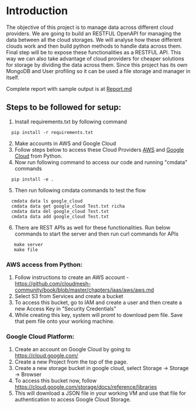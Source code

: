 # Introduction

The objective of this project is to manage data across different cloud providers. We are going to build an RESTFUL OpenAPI for managing the data between all the cloud storages. We will analyse how these different clouds work and then build python methods to handle data across them. Final step will be to expose these functionalities as a RESTFUL API. This way we can also take advantage of cloud providers for cheaper solutions for storage by dividing the data across them. Since this project has its own MongoDB and User profiling so it can be used a file storage and manager in itself.

Complete report with sample output is at [Report.md](https://github.com/cloudmesh-community/fa18-516-18/blob/master/project-report/report.md)


## Steps to be followed for setup:

1. Install requirements.txt by following command
```
  pip install -r requirements.txt
```

2. Make accounts in AWS and Google Cloud
3. Follow steps below to access these Cloud Providers [AWS](https://github.com/cloudmesh-community/fa18-516-18/blob/master/project-code/README.md#aws-access-from-python) and [Google Cloud](https://github.com/cloudmesh-community/fa18-516-18/blob/master/project-code/README.md#google-cloud-platform) from Python.
4. Now run following command to access our code and running "cmdata" commands
```
  pip install -e .
```
5. Then run following cmdata commands to test the flow
```
  cmdata data ls google_cloud
  cmdata data get google_cloud Test.txt richa
  cmdata data del google_cloud Test.txt
  cmdata data add google_cloud Test.txt
```

6. There are REST APIs as well for these functionalities. Run below commands to start the server and then run curl commands for APIs
```
   make server
   make file
```


### AWS access from Python:

1. Follow instructions to create an AWS account - https://github.com/cloudmesh-community/book/blob/master/chapters/iaas/aws/aws.md
2. Select S3 from Services and create a bucket
3. To access this bucket, go to IAM and create a user and then create a new Access Key in "Security Credentials"
4. While creating this key, system will promt to download pem file. Save that pem file onto your working machine.


### Google Cloud Platform:

1. Create an account on Google Cloud by going to https://cloud.google.com/
2. Create a new Project from the top of the page.
3. Create a new storage bucket in google cloud, select Storage -> Storage -> Browser
4. To access this bucket now, follow https://cloud.google.com/storage/docs/reference/libraries
5. This will download a JSON file in your working VM and use that file for authentication to access Google Cloud Storage.
